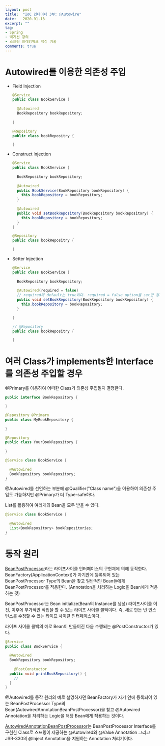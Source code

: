 ```yaml
---
layout: post
title:  "IoC 컨테이너 3부: @Autowire"
date:   2020-01-13
excerpt: ""
tag:
- Spring
- 백기선 강의
- 스프링 프레임워크 핵심 기술
comments: true
---
```


# Autowired를 이용한 의존성 주입
- Field Injection
    ```java
    @Service
    public class BookService {
      
      @Autowired
      BookRepository bookRepository;
      
    }
    ```
    ```java
    @Repository
    public class bookRepositry {
    
    }
    ```

- Construct Injection
    ```java
    @Service
    public class BookService {
      
      BookRepository bookRepository;
      
      @Autowired
      public BookService(BookRepository bookRepository) {
        this.bookRepository = bookRepository;
      }
      
      @Autowired
      public void setBookRepository(BookRepository bookRepository) {
        this.bookRepository = bookRepository;
      }
    }
    ```
    ```java
    @Repository
    public class bookRepositry {
    
    }
    ```

- Setter Injection
    ```java
    @Service
    public class BookService {
      
      BookRepository bookRepository;
     
      @Autowired(required = false)
      // required의 default는 true이다. required = false option를 set한 경우 매칭되는 Bean이 없는 경우 에러가 아닌 의존성 주입을 하지 않는다.
      public void setBookRepository(BookRepository bookRepository) {
        this.bookRepository = bookRepository;
      }
    
    }
    ```
    ```java
    // @Repository
    public class bookRepositry {
    
    }
    ```

# 여러 Class가 implements한 Interface를 의존성 주입할 경우
@Primary를 이용하여 어떠한 Class가 의존성 주입될지 결정한다.
```java
public interface BookRepository {

}
```
```java
@Repository @Primary
public class MyBookRepository {
  
}
```
```java
@Repository
public class YourBookRepository {
  
}
```
```java
@Service class BookService {
  
  @Autowired
  BookRepository bookRepository;
}
```

@Autowired를 선언하는 부분에 @Qualifier("Class name")을 이용하여 의존성 주입도 가능하지만 @Primary가 더 Type-safe하다.

List를 활용하여 여러개의 Bean을 모두 받을 수 있다.
```java
@Service class BookService {
  
  @Autowired
  List<BookRepository> bookRepositories;
}
```

# 동작 원리
[BeanPostProcessor](https://docs.spring.io/spring-framework/docs/current/javadoc-api/org/springframework/beans/factory/config/BeanPostProcessor.html)라는 라이프사이클 인터페이스의 구현체에 의해 동작한다.
BeanFactory(ApplicationContext)가 자기안에 등록되어 있는 BeanPostProcessor Type의 Bean을 찾고 일반적인 Bean들에게 BeanPostProcessor를 적용한다. (Annotation을 처리하는 Logic을 Bean에게 적용하는 것) 

BeanPostProcessor는 Bean initialize(Bean의 Instance를 생성) 라이프사이클 이전, 이후에 부가적인 작업을 할 수 있는 라이프 사이클 콜백이다. 즉, 새로 만든 빈 인스턴스를 수정할 수 있는 라이프 사이클 인터페이스이다.

라이프 사이클 콜백의 예로 Bean이 만들어진 다음 수행되는 @PostConstructor가 있다.
```java
@Service
public class BookService {
  
  @Autowired
  BookRepository bookRepository;
 
    @PostConstuctor
  public void printBookRepository() {
    //
  }
}
```

@Autowired를 동작 원리의 예로 설명하자면 BeanFactory가 자기 안에 등록되어 있는 BeanPostProcessor Type의 Bean(AutowiredAnnotationBeanPostProcessor)을 찾고 @Autowired Annotation을 처리하는 Logic을 해당 Bean에게 적용하는 것이다.

[AutowiredAnnotationBeanPostProcessor](https://docs.spring.io/spring-framework/docs/current/javadoc-api/org/springframework/beans/factory/annotation/AutowiredAnnotationBeanPostProcessor.html)는 BeanPostProcessor Interface를 구현한 Class로
 스프링이 제공하는 @Autowired와 @Value Annotation 그리고 JSR-330의 @Inject Annotation을 지원하는 Annotation 처리기이다.


